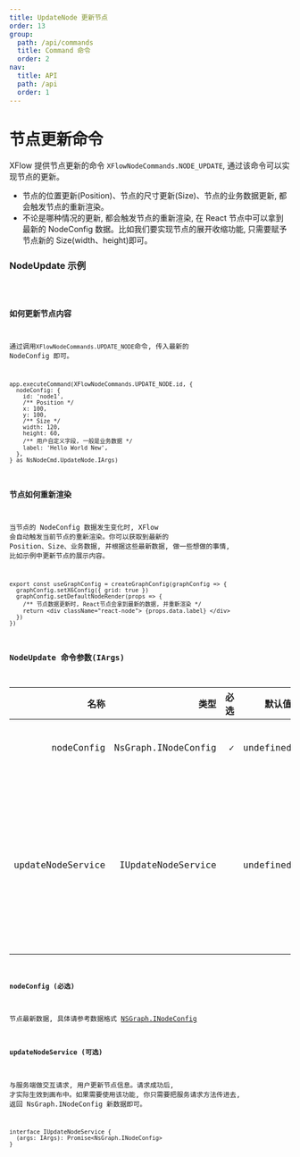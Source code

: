 ```yaml
---
title: UpdateNode 更新节点
order: 13
group:
  path: /api/commands
  title: Command 命令
  order: 2
nav:
  title: API
  path: /api
  order: 1
---
```


# 节点更新命令

XFlow 提供节点更新的命令 `XFlowNodeCommands.NODE_UPDATE`, 通过该命令可以实现节点的更新。

- 节点的位置更新(Position)、节点的尺寸更新(Size)、节点的业务数据更新, 都会触发节点的重新渲染。
- 不论是哪种情况的更新, 都会触发节点的重新渲染, 在 React 节点中可以拿到最新的 NodeConfig 数据。比如我们要实现节点的展开收缩功能, 只需要赋予节点新的 Size(width、height)即可。

### NodeUpdate 示例

<code src="./demos/index.tsx" classname="cmd-demo"  />

### 如何更新节点内容

通过调用`XFlowNodeCommands.UPDATE_NODE`命令, 传入最新的 NodeConfig 即可。

```tsx | pure
app.executeCommand(XFlowNodeCommands.UPDATE_NODE.id, {
  nodeConfig: {
    id: 'node1',
    /** Position */
    x: 100,
    y: 100,
    /** Size */
    width: 120,
    height: 60,
    /** 用户自定义字段, 一般是业务数据 */
    label: 'Hello World New',
  },
} as NsNodeCmd.UpdateNode.IArgs)
```

### 节点如何重新渲染

当节点的 NodeConfig 数据发生变化时, XFlow 会自动触发当前节点的重新渲染。你可以获取到最新的 Position、Size、业务数据, 并根据这些最新数据, 做一些想做的事情, 比如示例中更新节点的展示内容。

```tsx | pure
export const useGraphConfig = createGraphConfig(graphConfig => {
  graphConfig.setX6Config({ grid: true })
  graphConfig.setDefaultNodeRender(props => {
    /** 节点数据更新时, React节点会拿到最新的数据, 并重新渲染 */
    return <div className="react-node"> {props.data.label} </div>
  })
})
```

### NodeUpdate 命令参数(IArgs)

|              名称 |                类型 | 必选 |    默认值 | 描述                       |
| ----------------: | ------------------: | ---: | --------: | -------------------------- |
|        nodeConfig | NsGraph.INodeConfig |    ✓ | undefined | 节点数据                   |
| updateNodeService |  IUpdateNodeService |      | undefined | 与服务端做交互更新节点信息 |

#### nodeConfig (必选)

节点最新数据, 具体请参考数据格式 [NSGraph.INodeConfig](/api/interface#inodeconfig)

#### updateNodeService (可选)

与服务端做交互请求, 用户更新节点信息。请求成功后, 才实际生效到画布中。如果需要使用该功能, 你只需要把服务请求方法传进去, 返回 NsGraph.INodeConfig 新数据即可。

```tsx | pure
interface IUpdateNodeService {
  (args: IArgs): Promise<NsGraph.INodeConfig>
}
```
